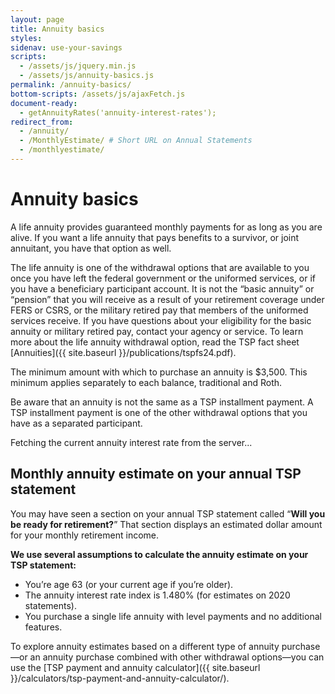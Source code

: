 ```yaml
---
layout: page
title: Annuity basics
styles:
sidenav: use-your-savings
scripts:
  - /assets/js/jquery.min.js
  - /assets/js/annuity-basics.js
permalink: /annuity-basics/
bottom-scripts: /assets/js/ajaxFetch.js
document-ready:
  - getAnnuityRates('annuity-interest-rates');
redirect_from:
  - /annuity/
  - /MonthlyEstimate/ # Short URL on Annual Statements
  - /monthlyestimate/
---
```


# Annuity basics

A life annuity provides guaranteed monthly payments for as long as you are alive. If you want a life annuity that pays benefits to a survivor, or joint annuitant, you have that option as well.

The life annuity is one of the withdrawal options that are available to you once you have left the federal government or the uniformed services, or if you have a beneficiary participant account. It is not the “basic annuity” or “pension” that you will receive as a result of your retirement coverage under FERS or CSRS, or the military retired pay that members of the uniformed services receive. If you have questions about your eligibility for the basic annuity or military retired pay, contact your agency or service. To learn more about the life annuity withdrawal option, read the TSP fact sheet [Annuities]({{ site.baseurl }}/publications/tspfs24.pdf).

The minimum amount with which to purchase an annuity is $3,500. This minimum applies separately to each balance, traditional and Roth.

Be aware that an annuity is not the same as a TSP installment payment. A TSP installment payment is one of the other withdrawal options that you have as a separated participant.

<span id="annuity-interest-rates">
  Fetching the current annuity interest rate from the server...
</span>

## Monthly annuity estimate on your annual TSP statement
You may have seen a section on your annual TSP statement called “**Will you be ready for retirement?**” That section displays an estimated dollar amount for your monthly retirement income.

**We use several assumptions to calculate the annuity estimate on your TSP statement:**

- You’re age 63 (or your current age if you’re older).
- The annuity interest rate index is 1.480% (for estimates on 2020 statements).
- You purchase a single life annuity with level payments and no additional features.

To explore annuity estimates based on a different type of annuity purchase—or an annuity purchase combined with other withdrawal options—you can use the [TSP payment and annuity calculator]({{ site.baseurl }}/calculators/tsp-payment-and-annuity-calculator/).

<!-- CONTENT END -->
